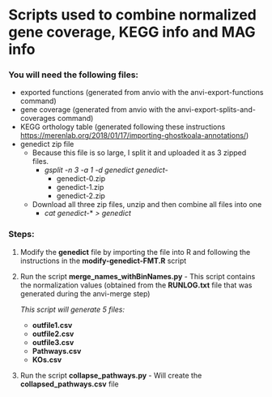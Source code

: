 # Scripts used to combine normalized gene coverage, KEGG info and MAG info
### You will need the following files:
  - exported functions (generated from anvio with the anvi-export-functions command)
  - gene coverage (generated from anvio with the anvi-export-splits-and-coverages command)
  - KEGG orthology table (generated following these instructions https://merenlab.org/2018/01/17/importing-ghostkoala-annotations/)
  - genedict zip file
    - Because this file is so large, I split it and uploaded it as 3 zipped files.
      - *gsplit -n 3 -a 1 -d genedict genedict-*
        - genedict-0.zip 
        - genedict-1.zip
        - genedict-2.zip
    - Download all three zip files, unzip and then combine all files into one
      - *cat genedict-** *> genedict* 
 
  
### Steps:  
1) Modify the **genedict** file by importing the file into R and following the instructions in the **modify-genedict-FMT.R** script
2) Run the script **merge_names_withBinNames.py** - This script contains the normalization values (obtained from the **RUNLOG.txt** file that was generated during the anvi-merge step)
   
   *This script will generate 5 files:*
   - **outfile1.csv**
   - **outfile2.csv**
   - **outfile3.csv**
   - **Pathways.csv**
   - **KOs.csv**

3) Run the script **collapse_pathways.py** - Will create the **collapsed_pathways.csv** file

